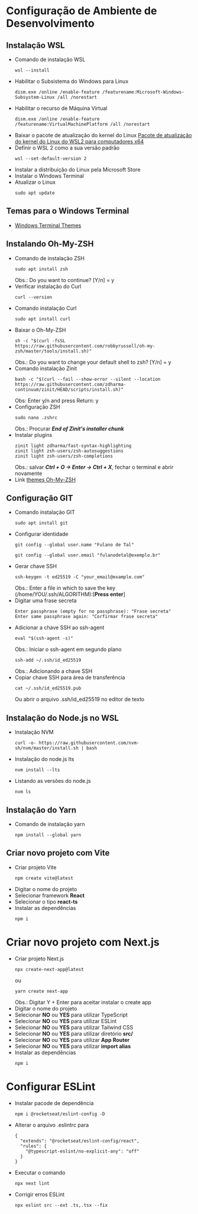 # Configuração de Ambiente de Desenvolvimento

## Instalação WSL
* Comando de instalação WSL 
  ``` 
  wsl --install 
  ```
* Habilitar o Subsistema do Windows para Linux
  ```
  dism.exe /online /enable-feature /featurename:Microsoft-Windows-Subsystem-Linux /all /norestart
  ```
* Habilitar o recurso de Máquina Virtual
  ```
  dism.exe /online /enable-feature /featurename:VirtualMachinePlatform /all /norestart
  ```
* Baixar o pacote de atualização do kernel do Linux [Pacote de atualização do kernel do Linux do WSL2 para computadores x64](https://wslstorestorage.blob.core.windows.net/wslblob/wsl_update_x64.msi)
* Definir o WSL 2 como a sua versão padrão
  ```
  wsl --set-default-version 2
  ```
* Instalar a distribuição do Linux pela Microsoft Store
* Instalar o Windows Terminal
* Atualizar o Linux
  ```
  sudo apt update
  ```

## Temas para o Windows Terminal
* [Windows Terminal Themes](https://windowsterminalthemes.dev/)

## Instalando Oh-My-ZSH
* Comando de instalação ZSH
  ```
  sudo apt install zsh
  ```
  Obs.: Do you want to continue? [Y/n] = y
* Verificar instalação do Curl
  ```
  curl --version
  ```
* Comando instalação Curl
  ```
  sudo apt install curl
  ```
* Baixar o Oh-My-ZSH
  ```
  sh -c "$(curl -fsSL https://raw.githubusercontent.com/robbyrussell/oh-my-zsh/master/tools/install.sh)"
  ```
  Obs.: Do you want to change your default shell to zsh? [Y/n] = y
* Comando instalação Zinit
  ```
  bash -c "$(curl --fail --show-error --silent --location https://raw.githubusercontent.com/zdharma-continuum/zinit/HEAD/scripts/install.sh)"
  ```
  Obs: Enter y/n and press Return: y
* Configuração ZSH
  ```
  sudo nano .zshrc
  ```
  Obs.: Procurar **_End of Zinit's installer chunk_**
* Instalar plugins
  ```
  zinit light zdharma/fast-syntax-highlighting
  zinit light zsh-users/zsh-autosuggestions
  zinit light zsh-users/zsh-completions
  ```
  Obs.: salvar **_Ctrl + O -> Enter -> Ctrl + X_**, fechar o terminal e abrir novamente
* Link [themes Oh-My-ZSH](https://github.com/ohmyzsh/ohmyzsh/wiki/Themes)

## Configuração GIT
* Comando instalação GIT
  ```
  sudo apt install git
  ```
* Configurar identidade
  ```
  git config --global user.name "Fulano de Tal"
  ```
  ```
  git config --global user.email "fulanodetal@exemplo.br"
  ```
* Gerar chave SSH
  ```
  ssh-keygen -t ed25519 -C "your_email@example.com"
  ```
  Obs.: Enter a file in which to save the key (/home/YOU/.ssh/ALGORITHM):[**Press enter**]
* Digitar uma frase secreta
  ```
  Enter passphrase (empty for no passphrase): "Frase secreta"
  Enter same passphrase again: "Corfirmar frase secreta"
  ```
* Adicionar a chave SSH ao ssh-agent
  ```
  eval "$(ssh-agent -s)"
  ```
  Obs.: Iniciar o ssh-agent em segundo plano
  ```
  ssh-add ~/.ssh/id_ed25519
  ```
  Obs.: Adicionando a chave SSH
* Copiar chave SSH para área de transferência
  ```
  cat ~/.ssh/id_ed25519.pub
  ```
  Ou abrir o arquivo .ssh/id_ed25519 no editor de texto

## Instalação do Node.js no WSL
* Instalação NVM
  ```
  curl -o- https://raw.githubusercontent.com/nvm-sh/nvm/master/install.sh | bash
  ```
* Instalação do node.js lts
  ```
  nvm install --lts
  ```
* Listando as versões do node.js
  ```
  nvm ls
  ```

## Instalação do Yarn
* Comando de instalação yarn
  ```
  npm install --global yarn
  ```

## Criar novo projeto com Vite
* Criar projeto Vite
  ```
  npm create vite@latest
  ```
* Digitar o nome do projeto
* Selecionar framework **React**
* Selecionar o tipo **react-ts**
* Instalar as dependências
  ```
  npm i
  ```

# Criar novo projeto com Next.js
* Criar projeto Next.js
  ```
  npx create-next-app@latest
  ```
  ou
  ```
  yarn create next-app
  ```
  Obs.: Digitar Y + Enter para aceitar instalar o create app
* Digitar o nome do projeto
* Selecionar **NO** ou **YES** para utilizar TypeScript
* Selecionar **NO** ou **YES** para utilizar ESLint
* Selecionar **NO** ou **YES** para utilizar Tailwind CSS
* Selecionar **NO** ou **YES** para utilizar diretório **src/**
* Selecionar **NO** ou **YES** para utilizar **App Router**
* Selecionar **NO** ou **YES** para utilizar **import alias**
* Instalar as dependências
  ```
  npm i
  ```

# Configurar ESLint
* Instalar pacode de dependência
  ```
  npm i @rocketseat/eslint-config -D
  ```
* Alterar o arquivo .eslintrc para
  ```
  {
    "extends": "@rocketseat/eslint-config/react",
    "rules": {
      "@typescript-eslint/no-explicit-any": "off"
    }
  }
  ```
* Executar o comando
  ```
  npx next lint
  ```
* Corrigir erros ESLint
  ```
  npx eslint src --ext .ts,.tsx --fix
  ```
